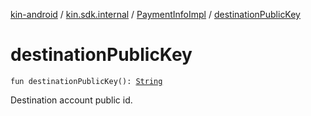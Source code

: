 [kin-android](../../index.md) / [kin.sdk.internal](../index.md) / [PaymentInfoImpl](index.md) / [destinationPublicKey](./destination-public-key.md)

# destinationPublicKey

`fun destinationPublicKey(): `[`String`](https://kotlinlang.org/api/latest/jvm/stdlib/kotlin/-string/index.html)

Destination account public id.

